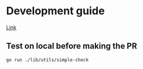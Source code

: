 # Development guide

[Link](https://github.com/go-rod/rod/blob/master/.github/CONTRIBUTING.md)

## Test on local before making the PR

```bash
go run ./lib/utils/simple-check
```
